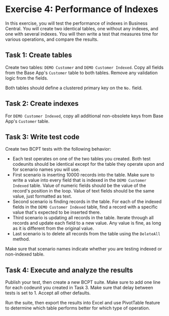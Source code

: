 # Exercise 4: Performance of Indexes

In this exercise, you will test the performance of indexes in Business Central. You will create two identical tables, one without any indexes, and one with several indexes. You will then write a test that measures time for various operations, and compare the results.

## Task 1: Create tables

Create two tables: `DEMO Customer` and `DEMO Customer Indexed`. Copy all fields from the Base App's `Customer` table to both tables. Remove any validation logic from the fields.

Both tables should define a clustered primary key on the `No.` field.

## Task 2: Create indexes

For `DEMO Customer Indexed`, copy all additional non-obsolete keys from Base App's `Customer` table.

## Task 3: Write test code

Create two BCPT tests with the following behavior:
* Each test operates on one of the two tables you created. Both test codeunits should be identical except for the table they operate upon and for scenario names you will use.
* First scenario is inserting 10000 records into the table. Make sure to write a value into every field that is indexed in the `DEMO Customer Indexed` table. Value of numeric fields should be the value of the record's position in the loop. Value of text fields should be the same value, just formatted as text.
* Second scenario is finding records in the table. For each of the indexed fields in the `DEMO Customer Indexed` table, find a record with a specific value that's expected to be inserted there.
* Third scenario is updating all records in the table. Iterate through all records and update each field to a new value. Any value is fine, as long as it is different from the original value.
* Last scenario is to delete all records from the table using the `DeleteAll` method.

Make sure that scenario names indicate whether you are testing indexed or non-indexed table.

## Task 4: Execute and analyze the results

Publish your test, then create a new BCPT suite. Make sure to add one line for each codeunit you created in Task 3. Make sure that delay between tests is set to 1. Accept all other defaults.

Run the suite, then export the results into Excel and use PivotTable feature to determine which table performs better for which type of operation.
